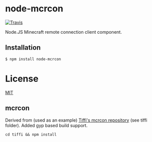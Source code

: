 # node-mcrcon #
[![Travis](https://travis-ci.org/pvdheijden/node-mcrcon.svg?branch=master)](https://travis-ci.org/)

Node.JS Minecraft remote connection client component.

## Installation ##
```
$ npm install node-mcrcon
```

# License #
[MIT](https://github.com/pvdheijden/node-mcrcon/blob/master/LICENSE)

## mcrcon ##
Derived from (used as an example) [Tiffi's mcrcon repository](https://github.com/pvdheijden/mcrcon) (see tiffi folder). Added gyp based build
support.
```
cd tiffi && npm install
```